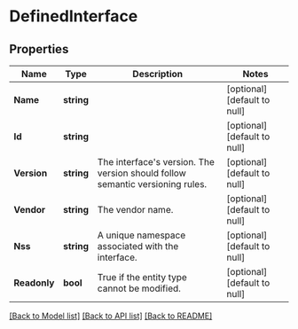 # DefinedInterface

## Properties
Name | Type | Description | Notes
------------ | ------------- | ------------- | -------------
**Name** | **string** |  | [optional] [default to null]
**Id** | **string** |  | [optional] [default to null]
**Version** | **string** | The interface&#39;s version. The version should follow semantic versioning rules. | [optional] [default to null]
**Vendor** | **string** | The vendor name. | [optional] [default to null]
**Nss** | **string** | A unique namespace associated with the interface. | [optional] [default to null]
**Readonly** | **bool** | True if the entity type cannot be modified. | [optional] [default to null]

[[Back to Model list]](../README.md#documentation-for-models) [[Back to API list]](../README.md#documentation-for-api-endpoints) [[Back to README]](../README.md)



